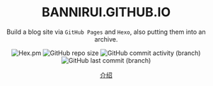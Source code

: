 <div align="center">

# BANNIRUI.GITHUB.IO

Build a blog site via `GitHub Pages` and `Hexo`, also putting them into an archive.

</div>

<p align="center">
<img alt="Hex.pm" src="https://img.shields.io/hexpm/l/plug">
<img alt="GitHub repo size" src="https://img.shields.io/github/repo-size/bannirui/bannirui.github.io">
<img alt="GitHub commit activity (branch)" src="https://img.shields.io/github/commit-activity/w/Bannirui/Bannirui.github.io/hexo">
<img alt="GitHub last commit (branch)" src="https://img.shields.io/github/last-commit/Bannirui/Bannirui.github.io/hexo">
</p>

<p align="center">
<a href="INTRODUCE.md">介绍</a>
</p>
